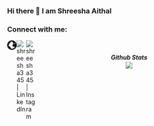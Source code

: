 ### Hi there 👋 I am Shreesha Aithal

<!--
**shreesha345/shreesha345** is a ✨ _special_ ✨ repository because its `README.md` (this file) appears on your GitHub profile.

Here are some ideas to get you started:

- 🔭 I’m currently working on `Deep Learning with Pytorch and Tensorflow`
- 🌱 I’m currently in `class 10th`
- 👯 I’m looking to collaborate on `google and Huggingface`
- 🤔 I’m looking for help with `Competitive Programming`
- 💬 Ask me about anything, Except Maths 😅
- ⚡  Fun fact: I waste most of my time playing games.
-->

### Connect with me:
[<img align="left" alt="webpage" width="22px" src="https://raw.githubusercontent.com/iconic/open-iconic/master/svg/globe.svg" />][website]
[<img align="left" alt="shreesha345  | LinkedIn" width="22px" src="https://cdn.jsdelivr.net/npm/simple-icons@v3/icons/linkedin.svg" />][linkedin]
[<img align="left" alt="shreesha345  | Instagram" width="22px" src="https://cdn.jsdelivr.net/npm/simple-icons@v3/icons/instagram.svg" />][instagram]
<br />

<div align="center">
  <i><b>Github Stats</b></i>
  <br/>
  <img align="center" src="https://github-readme-stats.anuraghazra1.vercel.app/api?username=shreesha345&show_icons=true" />
</div>

[website]: https://mywebpage.ashish454570.now.sh/
[instagram]: https://www.instagram.com/shreesha_aithal/
[linkedin]: https://www.linkedin.com/in/shreesha-aithal-a34a7b203/
